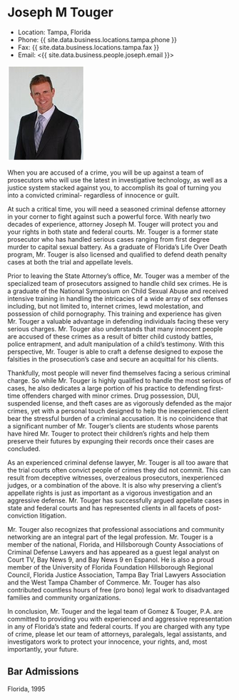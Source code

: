 # Joseph M Touger

* Location: Tampa, Florida
* Phone: {{ site.data.business.locations.tampa.phone }}
* Fax: {{ site.data.business.locations.tampa.fax }}
* Email: <{{ site.data.business.people.joseph.email }}>

![Attorney photo](/assets/images/attorney_joseph_touger.jpg)

When you are accused of a crime, you will be up against a team of prosecutors who will use the latest in investigative technology, as well as a justice system stacked against you, to accomplish its goal of turning you into a convicted criminal- regardless of innocence or guilt.

At such a critical time, you will need a seasoned criminal defense attorney in your corner to fight against such a powerful force. With nearly two decades of experience, attorney Joseph M. Touger will protect you and your rights in both state and federal courts. Mr. Touger is a former state prosecutor who has handled serious cases ranging from first degree murder to capital sexual battery. As a graduate of Florida’s Life Over Death program, Mr. Touger is also licensed and qualified to defend death penalty cases at both the trial and appellate levels.

Prior to leaving the State Attorney’s office, Mr. Touger was a member of the specialized team of prosecutors assigned to handle child sex crimes. He is a graduate of the National Symposium on Child Sexual Abuse and received intensive training in handling the intricacies of a wide array of sex offenses including, but not limited to, internet crimes, lewd molestation, and possession of child pornography. This training and experience has given Mr. Touger a valuable advantage in defending individuals facing these very serious charges. Mr. Touger also understands that many innocent people are accused of these crimes as a result of bitter child custody battles, police entrapment, and adult manipulation of a child’s testimony. With this perspective, Mr. Touger is able to craft a defense designed to expose the falsities in the prosecution’s case and secure an acquittal for his clients.

Thankfully, most people will never find themselves facing a serious criminal charge. So while Mr. Touger is highly qualified to handle the most serious of cases, he also dedicates a large portion of his practice to defending first-time offenders charged with minor crimes. Drug possession, DUI, suspended license, and theft cases are as vigorously defended as the major crimes, yet with a personal touch designed to help the inexperienced client bear the stressful burden of a criminal accusation. It is no coincidence that a significant number of Mr. Touger’s clients are students whose parents have hired Mr. Touger to protect their children’s rights and help them preserve their futures by expunging their records once their cases are concluded.

As an experienced criminal defense lawyer, Mr. Touger is all too aware that the trial courts often convict people of crimes they did not commit. This can result from deceptive witnesses, overzealous prosecutors, inexperienced judges, or a combination of the above. It is also why preserving a client’s appellate rights is just as important as a vigorous investigation and an aggressive defense. Mr. Touger has successfully argued appellate cases in state and federal courts and has represented clients in all facets of post-conviction litigation.

Mr. Touger also recognizes that professional associations and community networking are an integral part of the legal profession. Mr. Touger is a member of the national, Florida, and Hillsborough County Associations of Criminal Defense Lawyers and has appeared as a guest legal analyst on Court TV, Bay News 9, and Bay News 9 en Espanol. He is also a proud member of the University of Florida Foundation Hillsborough Regional Council, Florida Justice Association, Tampa Bay Trial Lawyers Association and the West Tampa Chamber of Commerce. Mr. Touger has also contributed countless hours of free (pro bono) legal work to disadvantaged families and community organizations.

In conclusion, Mr. Touger and the legal team of Gomez & Touger, P.A. are committed to providing you with experienced and aggressive representation in any of Florida’s state and federal courts. If you are charged with any type of crime, please let our team of attorneys, paralegals, legal assistants, and investigators work to protect your innocence, your rights, and, most importantly, your future.
 
## Bar Admissions
Florida, 1995
